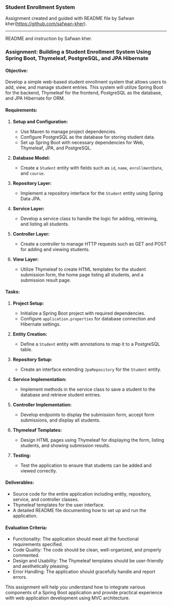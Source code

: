 ### Student Enrollment System

Assignment created and guided with README file by Safwan kher(https://github.com/safwan-kher).

---
README and instruction by Safwan kher.

### Assignment: Building a Student Enrollment System Using Spring Boot, Thymeleaf, PostgreSQL, and JPA Hibernate


#### Objective:
Develop a simple web-based student enrollment system that allows users to add, view, and manage student entries. This system will utilize Spring Boot for the backend, Thymeleaf for the frontend, PostgreSQL as the database, and JPA Hibernate for ORM.

#### Requirements:
1. **Setup and Configuration:**
    - Use Maven to manage project dependencies.
    - Configure PostgreSQL as the database for storing student data.
    - Set up Spring Boot with necessary dependencies for Web, Thymeleaf, JPA, and PostgreSQL.

2. **Database Model:**
    - Create a `Student` entity with fields such as `id`, `name`, `enrollmentDate`, and `course`.

3. **Repository Layer:**
    - Implement a repository interface for the `Student` entity using Spring Data JPA.

4. **Service Layer:**
    - Develop a service class to handle the logic for adding, retrieving, and listing all students.

5. **Controller Layer:**
    - Create a controller to manage HTTP requests such as GET and POST for adding and viewing students.

6. **View Layer:**
    - Utilize Thymeleaf to create HTML templates for the student submission form, the home page listing all students, and a submission result page.

#### Tasks:

1. **Project Setup:**
    - Initialize a Spring Boot project with required dependencies.
    - Configure `application.properties` for database connection and Hibernate settings.

2. **Entity Creation:**
    - Define a `Student` entity with annotations to map it to a PostgreSQL table.

3. **Repository Setup:**
    - Create an interface extending `JpaRepository` for the `Student` entity.

4. **Service Implementation:**
    - Implement methods in the service class to save a student to the database and retrieve student entries.

5. **Controller Implementation:**
    - Develop endpoints to display the submission form, accept form submissions, and display all students.

6. **Thymeleaf Templates:**
    - Design HTML pages using Thymeleaf for displaying the form, listing students, and showing submission results.

7. **Testing:**
    - Test the application to ensure that students can be added and viewed correctly.

#### Deliverables:
- Source code for the entire application including entity, repository, service, and controller classes.
- Thymeleaf templates for the user interface.
- A detailed README file documenting how to set up and run the application.

#### Evaluation Criteria:
- Functionality: The application should meet all the functional requirements specified.
- Code Quality: The code should be clean, well-organized, and properly commented.
- Design and Usability: The Thymeleaf templates should be user-friendly and aesthetically pleasing.
- Error Handling: The application should gracefully handle and report errors.

This assignment will help you understand how to integrate various components of a Spring Boot application and provide practical experience with web application development using MVC architecture.